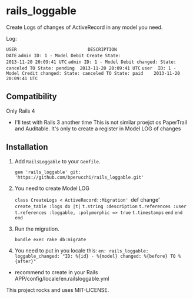 rails_loggable
==============

Create Logs of changes of ActiveRecord in any model you need.

Log:

`USER                           DESCRIPTION                                        DATE`
`admin ID: 1 - Model Debit Create State:                               2013-11-20 20:09:41 UTC`
`admin ID: 1 - Model Debit changed: State: canceled TO State: pending  2013-11-20 20:09:41 UTC`
`user  ID: 1 - Model Credit changed: State: canceled TO State: paid    2013-11-20 20:09:41 UTC`


## Compatibility
Only Rails 4

* I'll test with Rails 3 another time
This is not similar proejct os PaperTrail and Auditable. It's only to create a register in Model LOG of changes 
## Installation 

1. Add `RailsLoggable` to your `Gemfile`.

    `gem 'rails_loggable' git: 'https://github.com/bperucchi/rails_loggable.git'`

2. You need to create Model LOG

    `class CreateLogs < ActiveRecord::Migration'
      `def change'
        `create_table :logs do |t|`
          `t.string :description`
          `t.references :user`
          `t.references :loggable, :polymorphic => true`
          `t.timestamps`
        `end`
      `end`
    `end`

3. Run the migration.

    `bundle exec rake db:migrate`

4. You need to put in you locale this:
    `en:
      rails_loggable:
        loggable_changed: "ID: %{id} - %{model} changed: %{before} TO %{after}"`

* recommend to create in your Rails APP/config/locale/en.railsloggable.yml

This project rocks and uses MIT-LICENSE.